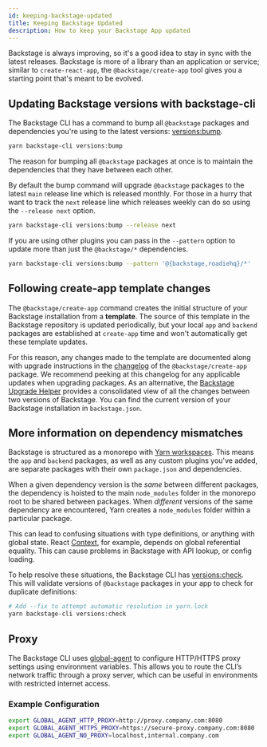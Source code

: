 ```yaml
---
id: keeping-backstage-updated
title: Keeping Backstage Updated
description: How to keep your Backstage App updated
---
```


Backstage is always improving, so it's a good idea to stay in sync with the
latest releases. Backstage is more of a library than an application or service;
similar to `create-react-app`, the `@backstage/create-app` tool gives you a
starting point that's meant to be evolved.

## Updating Backstage versions with backstage-cli

The Backstage CLI has a command to bump all `@backstage` packages and
dependencies you're using to the latest versions:
[versions:bump](https://backstage.io/docs/tooling/cli/03-commands#versionsbump).

```bash
yarn backstage-cli versions:bump
```

The reason for bumping all `@backstage` packages at once is to maintain the
dependencies that they have between each other.

By default the bump command will upgrade `@backstage` packages to the latest `main` release line which is released monthly. For those in a hurry that want to track the `next` release line which releases weekly can do so using the `--release next` option.

```bash
yarn backstage-cli versions:bump --release next
```

If you are using other plugins you can pass in the `--pattern` option to update
more than just the `@backstage/*` dependencies.

```bash
yarn backstage-cli versions:bump --pattern '@{backstage,roadiehq}/*'
```

## Following create-app template changes

The `@backstage/create-app` command creates the initial structure of your
Backstage installation from a **template**. The source of this template in the
Backstage repository is updated periodically, but your local `app` and `backend`
packages are established at `create-app` time and won't automatically get these
template updates.

For this reason, any changes made to the template are documented along with
upgrade instructions in the
[changelog](https://github.com/backstage/backstage/blob/master/packages/create-app/CHANGELOG.md)
of the `@backstage/create-app` package. We recommend peeking at this changelog
for any applicable updates when upgrading packages. As an alternative, the
[Backstage Upgrade Helper](https://backstage.github.io/upgrade-helper/) provides
a consolidated view of all the changes between two versions of Backstage. You
can find the current version of your Backstage installation in `backstage.json`.

## More information on dependency mismatches

Backstage is structured as a monorepo with
[Yarn workspaces](https://classic.yarnpkg.com/en/docs/workspaces/). This means
the `app` and `backend` packages, as well as any custom plugins you've added,
are separate packages with their own `package.json` and dependencies.

When a given dependency version is the _same_ between different packages, the
dependency is hoisted to the main `node_modules` folder in the monorepo root to
be shared between packages. When _different_ versions of the same dependency are
encountered, Yarn creates a `node_modules` folder within a particular package.

This can lead to confusing situations with type definitions, or anything with
global state. React [Context](https://reactjs.org/docs/context.html), for
example, depends on global referential equality. This can cause problems in
Backstage with API lookup, or config loading.

To help resolve these situations, the Backstage CLI has
[versions:check](https://backstage.io/docs/tooling/cli/03-commands#versionscheck). This
will validate versions of `@backstage` packages in your app to check for
duplicate definitions:

```bash
# Add --fix to attempt automatic resolution in yarn.lock
yarn backstage-cli versions:check
```

## Proxy

The Backstage CLI uses [global-agent](https://www.npmjs.com/package/global-agent) to configure HTTP/HTTPS proxy settings using environment variables. This allows you to route the CLI’s network traffic through a proxy server, which can be useful in environments with restricted internet access.

### Example Configuration

```bash
export GLOBAL_AGENT_HTTP_PROXY=http://proxy.company.com:8080
export GLOBAL_AGENT_HTTPS_PROXY=https://secure-proxy.company.com:8080
export GLOBAL_AGENT_NO_PROXY=localhost,internal.company.com
```
